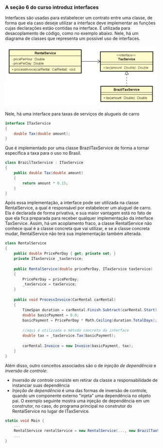 ### A seção 6 do curso introduz interfaces

Interfaces são usadas para estabelecer um contrato entre uma classe, de forma que ela caso deseje utilizar a interface deve implementar as funções cujas declarações estão contidas na interface. É utilizada para desacoplamento de código, como no exemplo abaixo. Nele, há um diagrama de classes que representa um possível uso de interfaces.

![diagrama](https://github.com/andersonmendrot/estudo-csharp/blob/master/Secao11Udemy/diagram.png)

Nele, há uma interface para taxas de serviços de alugueis de carro

```csharp
interface ITaxService
{
    double Tax(double amount);
}
```

Que é implementado por uma classe BrazilTaxService de forma a tornar específica a taxa para o uso no Brasil.

```csharp
class BrazilTaxService : ITaxService
{
    public double Tax(double amount)
    {
        return amount * 0.15;
    }
}
```

Após essa implementação, a interface pode ser utilizada na classe RentalService, a qual é responsável por estabelecer um aluguel de carro. Ela é declarada de forma privativa, e sua maior vantagem está no fato de que ela fica preparada para receber qualquer implementação da interface TaxService. Assim, há um acoplamento fraco, a classe RentalService não conhece qual é a classe concreta que vai utilizar, e se a classe concreta mudar, RentalService não terá sua implementação também alterada.

```csharp
class RentalService
{
    public double PricePerDay { get; private set; }
    private ITaxService _taxService;

    public RentalService(double pricePerDay, ITaxService taxService)
    {
        PricePerDay = pricePerDay;
        _taxService = taxService;
    }
    
    public void ProcessInvoice(CarRental carRental)
    {
        TimeSpan duration = carRental.Finish.Subtract(carRental.Start);
        double basicPayment = 0.0;
        basicPayment = PricePerDay * Math.Ceiling(duration.TotalDays);
        
        //aqui é utilizada o método concreto da interface
        double tax = _taxService.Tax(basicPayment);

        carRental.Invoice = new Invoice(basicPayment, tax);
    }
}
```

Além disso, outro conceitos associados são o de *injeção de dependência* e *inversão de controle*:
- *Inversão de controle* consiste em retirar da classe a responsabilidade de instanciar suas dependência
- *Injeção de dependência* é uma das formas de inversão de controle, quando um componente externo "injeta" uma dependência no objeto pai. O exemplo seguinte mostra uma injeção de dependência em um construtor, no caso, do programa principal no construtor do RentalService no lugar de ITaxService.

```csharp
static void Main {
    ...
    RentalService rentalService = new RentalService(..., new BrazilTaxService());
    ...
}
```
